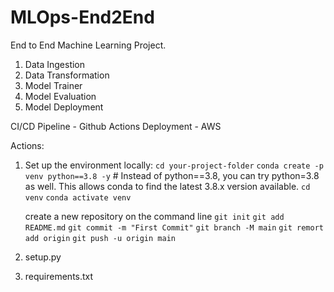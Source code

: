 # MLOps-End2End
End to End Machine Learning Project.

1. Data Ingestion
2. Data Transformation
3. Model Trainer
4. Model Evaluation
5. Model Deployment

CI/CD Pipeline - Github Actions
Deployment - AWS

Actions:
1. Set up the environment
   locally:
   ``` cd your-project-folder ```
   ``` conda create -p venv python==3.8 -y ``` # Instead of python==3.8, you can try python=3.8 as well. This allows conda to find the latest 3.8.x version available.
   ``` cd venv ```
   ``` conda activate venv ```

   create a new repository on the command line
   ``` git init ```
   ``` git add README.md ```
   ``` git commit -m "First Commit" ```
   ``` git branch -M main ```
   ``` git remort add origin ```
   ``` git push -u origin main ```
3. setup.py
4. requirements.txt
